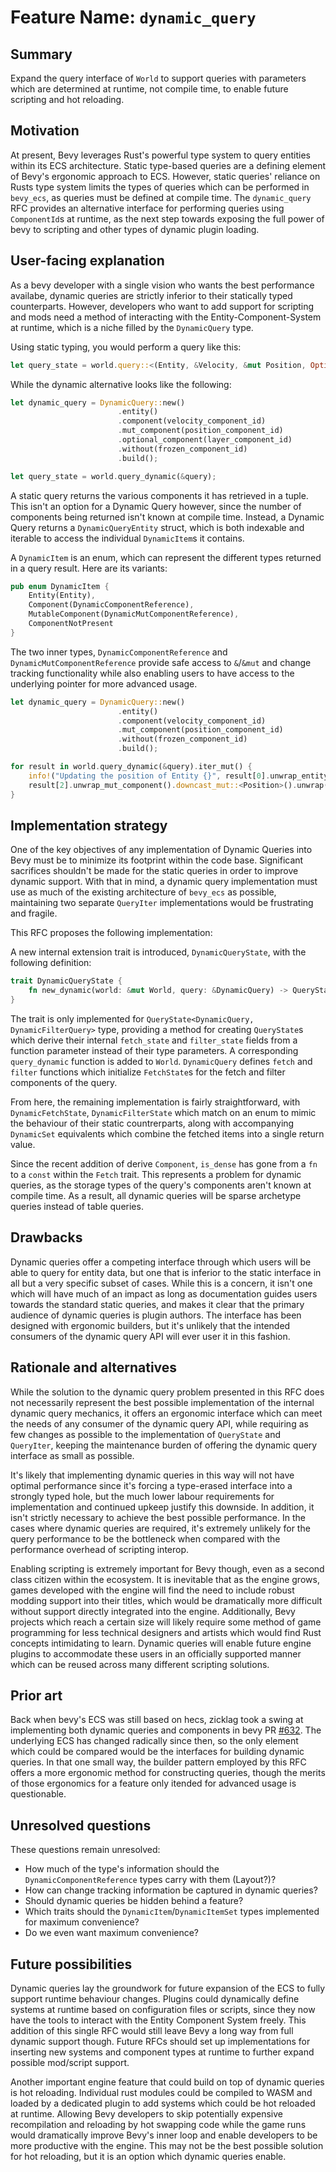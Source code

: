 # Feature Name: `dynamic_query`

## Summary

Expand the query interface of `World` to support queries with parameters which are determined at runtime, not compile time, to enable future scripting and hot reloading.

## Motivation

At present, Bevy leverages Rust's powerful type system to query entities within its ECS architecture. Static 
type-based queries are a defining element of Bevy's ergonomic approach to ECS. However, static queries' 
reliance on Rusts type system limits the types of queries which can be performed in `bevy_ecs`, as queries 
must be defined at compile time. The `dynamic_query` RFC provides an alternative interface for performing 
queries using `ComponentId`s at runtime, as the next step towards exposing the full power of bevy to scripting 
and other types of dynamic plugin loading.

## User-facing explanation

As a bevy developer with a single vision who wants the best performance availabe, dynamic queries are strictly 
inferior to their statically typed counterparts. However, developers who want to add support for scripting and mods 
need a method of interacting with the Entity-Component-System at runtime, which is a niche filled by the 
`DynamicQuery` type.

Using static typing, you would perform a query like this:

```rust
let query_state = world.query::<(Entity, &Velocity, &mut Position, Option<&Layer>), Without<Frozen>>();
```

While the dynamic alternative looks like the following:

```rust
let dynamic_query = DynamicQuery::new()
                        .entity()
                        .component(velocity_component_id)
                        .mut_component(position_component_id)
                        .optional_component(layer_component_id)
                        .without(frozen_component_id)
                        .build();

let query_state = world.query_dynamic(&query);
```

A static query returns the various components it has retrieved in a tuple. This isn't an option for a Dynamic Query
however, since the number of components being returned isn't known at compile time. Instead, a Dynamic Query returns 
a `DynamicQueryEntity` struct, which is both indexable and iterable to access the individual `DynamicItem`s it
contains.

A `DynamicItem` is an enum, which can represent the different types returned in a query result. Here are its
variants:
```rust
pub enum DynamicItem {
    Entity(Entity),
    Component(DynamicComponentReference),
    MutableComponent(DynamicMutComponentReference),
    ComponentNotPresent
}
```
The two inner types, `DynamicComponentReference` and `DynamicMutComponentReference` provide safe access to 
`&`/`&mut` and change tracking functionality while also enabling users to have access to the underlying pointer for 
more advanced usage.

```rust
let dynamic_query = DynamicQuery::new()
                        .entity()
                        .component(velocity_component_id)
                        .mut_component(position_component_id)
                        .without(frozen_component_id)
                        .build();

for result in world.query_dynamic(&query).iter_mut() {
    info!("Updating the position of Entity {}", result[0].unwrap_entity().id())
    result[2].unwrap_mut_component().downcast_mut::<Position>().unwrap() += result[1].unwrap_component().downcast_mut::<Velocity>.unwrap();
}
```


## Implementation strategy

One of the key objectives of any implementation of Dynamic Queries into Bevy must be to minimize its footprint 
within the code base. Significant sacrifices shouldn't be made for the static queries in order to improve dynamic 
support. With that in mind, a dynamic query implementation must use as much of the existing architecture of 
`bevy_ecs` as possible, maintaining two separate `QueryIter` implementations would be frustrating and fragile.

This RFC proposes the following implementation:

A new internal extension trait is introduced, `DynamicQueryState`, with the following definition:
```rust
trait DynamicQueryState {
    fn new_dynamic(world: &mut World, query: &DynamicQuery) -> QueryState<DynamicQuery, DynamicFilterQuery>;
}
```
The trait is only implemented for `QueryState<DynamicQuery, DynamicFilterQuery>` type, providing a method for 
creating `QueryState`s which derive their internal `fetch_state` and `filter_state` fields from a function parameter 
instead of their type parameters. A corresponding `query_dynamic` function is added to `World`. `DynamicQuery` 
defines `fetch` and `filter` functions which initialize `FetchState`s for the fetch and filter components of the
query.

From here, the remaining implementation is fairly straightforward, with `DynamicFetchState`, `DynamicFilterState` 
which match on an enum to mimic the behaviour of their static countrerparts, along with accompanying `DynamicSet`
equivalents which combine the fetched items into a single return value.

Since the recent addition of derive `Component`, `is_dense` has gone from a `fn` to a `const` within the `Fetch`
trait. This represents a problem for dynamic queries, as the storage types of the query's components aren't known
at compile time. As a result, all dynamic queries will be sparse archetype queries instead of table queries.

## Drawbacks

Dynamic queries offer a competing interface through which users will be able to query for entity data, but one that
is inferior to the static interface in all but a very specific subset of cases. While this is a concern, it isn't
one which will have much of an impact as long as documentation guides users towards the standard static queries, and 
makes it clear that the primary audience of dynamic queries is plugin authors. The interface has been designed with 
ergonomic builders, but it's unlikely that the intended consumers of the dynamic query API will ever user it in this 
fashion.

## Rationale and alternatives

While the solution to the dynamic query problem presented in this RFC does not necessarily represent the best 
possible implementation of the internal dynamic query mechanics, it offers an ergonomic interface which can meet the
needs of any consumer of the dynamic query API, while requiring as few changes as possible to the implementation of 
`QueryState` and `QueryIter`, keeping the maintenance burden of offering the dynamic query interface as small as
possible. 

It's likely that implementing dynamic queries in this way will not have optimal performance since it's
forcing a type-erased interface into a strongly typed hole, but the much lower labour requirements for implementation
and continued upkeep justify this downside. In addition, it isn't strictly necessary to achieve the best possible
performance. In the cases where dynamic queries are required, it's extremely unlikely for the query performance to 
be the bottleneck when compared with the performance overhead of scripting interop.

Enabling scripting is extremely important for Bevy though, even as a second class citizen within the
ecosystem. It is inevitable that as the engine grows, games developed with the engine will find the need to include
robust modding support into their titles, which would be dramatically more difficult without support directly
integrated into the engine. Additionally, Bevy projects which reach a certain size will likely require some method
of game programming for less technical designers and artists which would find Rust concepts intimidating to learn.
Dynamic queries will enable future engine plugins to accommodate these users in an officially supported manner
which can be reused across many different scripting solutions.


## Prior art

Back when bevy's ECS was still based on hecs, zicklag took a swing at implementing both dynamic queries and
components in bevy PR [#632](https://github.com/bevyengine/bevy/pull/623). The underlying ECS has changed
radically since then, so the only element which could be compared would be the interfaces for building dynamic
queries. In that one small way, the builder pattern employed by this RFC offers a more ergonomic method for
constructing queries, though the merits of those ergonomics for a feature only itended for advanced usage is
questionable.

## Unresolved questions

These questions remain unresolved:
- How much of the type's information should the `DynamicComponentReference` types carry with them (Layout?)?
- How can change tracking information be captured in dynamic queries?
- Should dynamic queries be hidden behind a feature?
- Which traits should the `DynamicItem`/`DynamicItemSet` types implemented for maximum convenience?
- Do we even want maximum convenience?

## Future possibilities
Dynamic queries lay the groundwork for future expansion of the ECS to fully support runtime behaviour changes. 
Plugins could dynamically define systems at runtime based on configuration files or scripts, since they now have the 
tools to interact with the Entity Component System freely. This addition of this single RFC would still leave Bevy a
long way from full dynamic support though. Future RFCs should set up implementations for inserting new systems and 
component types at runtime to further expand possible mod/script support.

Another important engine feature that could build on top of dynamic queries is hot reloading. Individual rust 
modules could be compiled to WASM and loaded by a dedicated plugin to add systems which could be hot reloaded at 
runtime. Allowing Bevy developers to skip potentially expensive recompilation and reloading by hot swapping code 
while the game runs would dramatically improve Bevy's inner loop and enable developers to be more productive with 
the engine. This may not be the best possible solution for hot reloading, but it is an option which dynamic queries 
enable.
